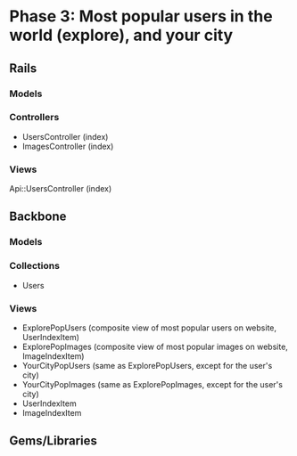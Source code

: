 # Phase 3: Most popular users in the world (explore), and your city

## Rails
### Models

### Controllers
* UsersController (index)
* ImagesController (index)

### Views
Api::UsersController (index)

## Backbone
### Models


### Collections
* Users

### Views
* ExplorePopUsers (composite view of most popular users on website, UserIndexItem)
* ExplorePopImages (composite view of most popular images on website, ImageIndexItem)
* YourCityPopUsers (same as ExplorePopUsers, except for the user's city)
* YourCityPopImages (same as ExplorePopImages, except for the user's city)
* UserIndexItem
* ImageIndexItem

## Gems/Libraries
